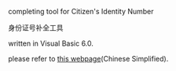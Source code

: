 ﻿completing tool for Citizen's Identity Number

身份证号补全工具 

written in Visual Basic 6.0. 

please refer to [this webpage](http://blog.nullspace.cn/2015/02/complete-id/)(Chinese Simplified).
